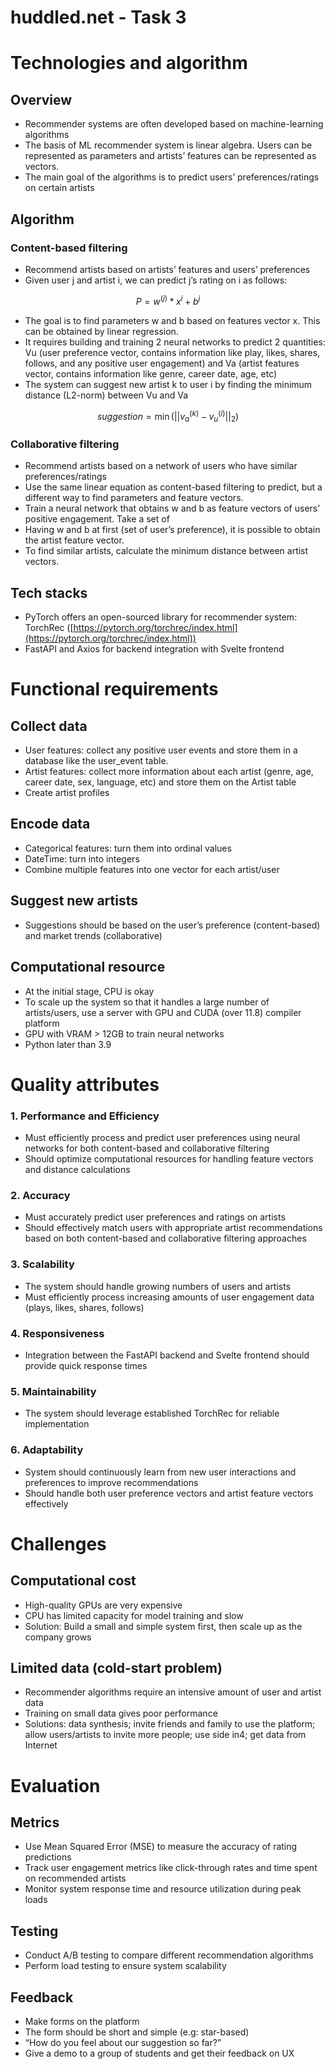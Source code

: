 # huddled.net - Task 3

# Technologies and algorithm

## Overview

- Recommender systems are often developed based on machine-learning algorithms
- The basis of ML recommender system is linear algebra. Users can be represented as parameters and artists’ features can be represented as vectors.
- The main goal of the algorithms is to predict users’ preferences/ratings on certain artists

## Algorithm

### Content-based filtering

- Recommend artists based on artists’ features and users’ preferences
- Given user j and artist i, we can predict j’s rating on i as follows:

$$
P = w^{(j)}*x^{i} + b^{j}
$$

- The goal is to find parameters w and b based on features vector x. This can be obtained by linear regression.
- It requires building and training 2 neural networks to predict 2 quantities: Vu (user preference vector, contains information like play, likes, shares, follows, and any positive user engagement) and Va (artist features vector, contains information like genre, career date, age, etc)
- The system can suggest new artist k to user i by finding the minimum distance (L2-norm) between Vu and Va

$$
suggestion = \min(||v_a^{(k)} - v_u^{(i)}||_2)
$$

### Collaborative filtering

- Recommend artists based on a network of users who have similar preferences/ratings
- Use the same linear equation as content-based filtering to predict, but a different way to find parameters and feature vectors.
- Train a neural network that obtains w and b as feature vectors of users’ positive engagement. Take a set of
- Having w and b at first (set of user’s preference), it is possible to obtain the artist feature vector.
- To find similar artists, calculate the minimum distance between artist vectors.

## Tech stacks

- PyTorch offers an open-sourced library for recommender system: TorchRec ([https://pytorch.org/torchrec/index.html](https://pytorch.org/torchrec/index.html))
- FastAPI and Axios for backend integration with Svelte frontend

# Functional requirements

## Collect data

- User features: collect any positive user events and store them in a database like the user_event table.
- Artist features: collect more information about each artist (genre, age, career date, sex, language, etc) and store them on the Artist table
- Create artist profiles

## Encode data

- Categorical features: turn them into ordinal values
- DateTime: turn into integers
- Combine multiple features into one vector for each artist/user

## Suggest new artists

- Suggestions should be based on the user’s preference (content-based) and market trends (collaborative)

## Computational resource

- At the initial stage, CPU is okay
- To scale up the system so that it handles a large number of artists/users, use a server with GPU and CUDA (over 11.8) compiler platform
- GPU with VRAM > 12GB to train neural networks
- Python later than 3.9

# Quality attributes

### 1. Performance and Efficiency

- Must efficiently process and predict user preferences using neural networks for both content-based and collaborative filtering
- Should optimize computational resources for handling feature vectors and distance calculations

### 2. Accuracy

- Must accurately predict user preferences and ratings on artists
- Should effectively match users with appropriate artist recommendations based on both content-based and collaborative filtering approaches

### 3. Scalability

- The system should handle growing numbers of users and artists
- Must efficiently process increasing amounts of user engagement data (plays, likes, shares, follows)

### 4. Responsiveness

- Integration between the FastAPI backend and Svelte frontend should provide quick response times

### 5. Maintainability

- The system should leverage established TorchRec for reliable implementation

### 6. Adaptability

- System should continuously learn from new user interactions and preferences to improve recommendations
- Should handle both user preference vectors and artist feature vectors effectively

# Challenges

## Computational cost

- High-quality GPUs are very expensive
- CPU has limited capacity for model training and slow
- Solution: Build a small and simple system first, then scale up as the company grows

## Limited data (cold-start problem)

- Recommender algorithms require an intensive amount of user and artist data
- Training on small data gives poor performance
- Solutions: data synthesis; invite friends and family to use the platform; allow users/artists to invite more people; use side in4; get data from Internet

# Evaluation

## Metrics

- Use Mean Squared Error (MSE) to measure the accuracy of rating predictions
- Track user engagement metrics like click-through rates and time spent on recommended artists
- Monitor system response time and resource utilization during peak loads

## Testing

- Conduct A/B testing to compare different recommendation algorithms
- Perform load testing to ensure system scalability

## Feedback

- Make forms on the platform
- The form should be short and simple (e.g: star-based)
- “How do you feel about our suggestion so far?”
- Give a demo to a group of students and get their feedback on UX
